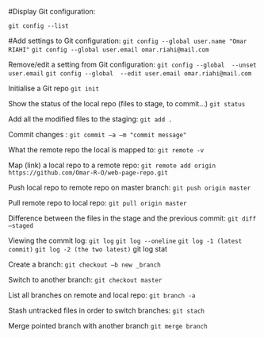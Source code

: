 #Display Git configuration:
```
git config --list
```

#Add settings to Git configuration: 
```git config --global user.name "Omar RIAHI"```
```git config --global user.email omar.riahi@mail.com```

Remove/edit a setting from Git configuration:
```git config --global  --unset user.email```
```git config --global  --edit user.email omar.riahi@mail.com```

Initialise a Git repo
```git init```

Show the status of the local repo (files to stage, to commit…)
```git status```

Add all the modified files to the staging:
```git add .```

Commit changes :
```git commit –a –m "commit message"```

What the remote repo the local is mapped to:
```git remote -v```

Map (link) a local repo to a remote repo:
```git remote add origin https://github.com/Omar-R-O/web-page-repo.git```

Push local repo to remote repo on master branch:
```git push origin master```

Pull remote repo to local repo:
```git pull origin master```

Difference between the files in the stage and the previous commit:
```git diff –staged```

Viewing the commit log:
```git log```
```git log --oneline```
```git log -1 (latest commit)```
```git log -2 (the two latest)``` 
git log stat

Create a branch:
```git checkout –b new _branch```

Switch to another branch:
```git checkout master```

List all branches on remote and local repo:
```git branch -a```

Stash untracked files in order to switch branches:
```git stach```

Merge pointed branch with another branch
```git merge branch```

